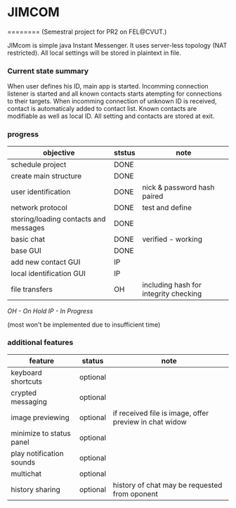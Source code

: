 # JIMCOM
========
(Semestral project for PR2 on FEL@CVUT.)

JIMcom is simple java Instant Messenger. It uses server-less topology (NAT restricted). All local settings will be stored in plaintext in file. 

### Current state summary
When user defines his ID, main app is started. Incomming connection listener is started and all known contacts starts atempting for connections to their targets. When incomming connection of unknown ID is received, contact is automaticaly added to contact list. Known contacts are modifiable as well as local ID. All setting and contacts are stored at exit.

### progress
|objective|ststus|note|
|---------|------|----|
|schedule project|DONE||
|create main structure|DONE||
|user identification|DONE|nick & password hash paired|
|network protocol|DONE|test and define|
|storing/loading contacts and messages|DONE||
|basic chat|DONE|verified - working|
|base GUI|DONE||
|add new contact GUI|IP||
|local identification GUI|IP||
|file transfers|OH|including hash for integrity checking|


*OH - On Hold*
*IP - In Progress*


(most won't be implemented due to insufficient time)
### additional features
|feature|status|note|
|----|---|---|
|keyboard shortcuts|optional||
|crypted messaging|optional||
|image previewing|optional|if received file is image, offer preview in chat widow|
|minimize to status panel|optional||
|play notification sounds|optional||
|multichat|optional||
|history sharing|optional|history of chat may be requested from oponent|

